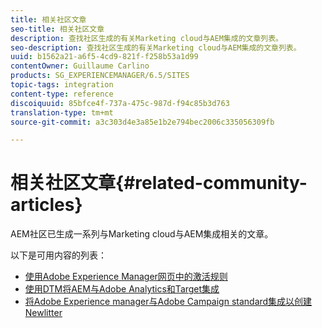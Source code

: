 ```yaml
---
title: 相关社区文章
seo-title: 相关社区文章
description: 查找社区生成的有关Marketing cloud与AEM集成的文章列表。
seo-description: 查找社区生成的有关Marketing cloud与AEM集成的文章列表。
uuid: b1562a21-a6f5-4cd9-821f-f258b53a1d99
contentOwner: Guillaume Carlino
products: SG_EXPERIENCEMANAGER/6.5/SITES
topic-tags: integration
content-type: reference
discoiquuid: 85bfce4f-737a-475c-987d-f94c85b3d763
translation-type: tm+mt
source-git-commit: a3c303d4e3a85e1b2e794bec2006c335056309fb

---
```



# 相关社区文章{#related-community-articles}

AEM社区已生成一系列与Marketing cloud与AEM集成相关的文章。

以下是可用内容的列表：

* [使用Adobe Experience Manager网页中的激活规则](https://helpx.adobe.com/experience-manager/using/dtm.html)
* [使用DTM将AEM与Adobe Analytics和Target集成](https://helpx.adobe.com/experience-manager/using/integrate-digital-marketing-solutions.html)
* [将Adobe Experience manager与Adobe Campaign standard集成以创建Newlitter](https://helpx.adobe.com/experience-manager/using/aem_campaign.html)

